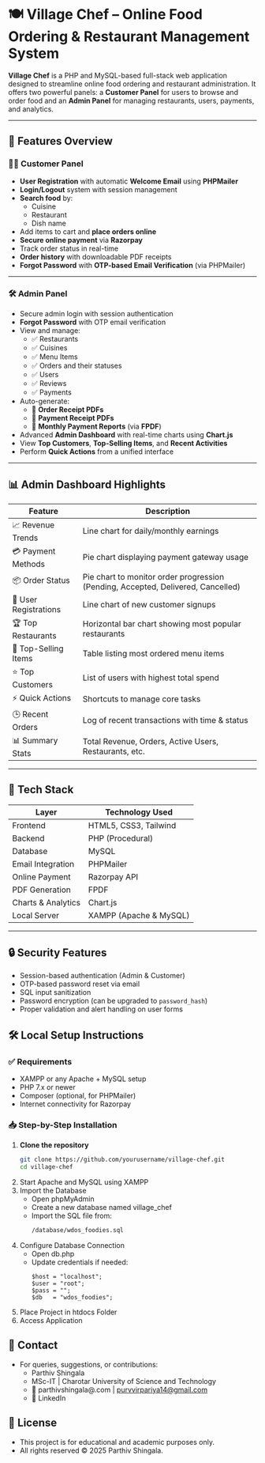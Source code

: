 # 🍽️ Village Chef – Online Food Ordering & Restaurant Management System

**Village Chef** is a PHP and MySQL-based full-stack web application designed to streamline online food ordering and restaurant administration. It offers two powerful panels: a **Customer Panel** for users to browse and order food and an **Admin Panel** for managing restaurants, users, payments, and analytics.

---

## 🚀 Features Overview

### 👨‍🍳 Customer Panel
- **User Registration** with automatic **Welcome Email** using **PHPMailer**
- **Login/Logout** system with session management
- **Search food** by:
  - Cuisine
  - Restaurant
  - Dish name
- Add items to cart and **place orders online**
- **Secure online payment** via **Razorpay**
- Track order status in real-time
- **Order history** with downloadable PDF receipts
- **Forgot Password** with **OTP-based Email Verification** (via PHPMailer)

---

### 🛠️ Admin Panel
- Secure admin login with session authentication
- **Forgot Password** with OTP email verification
- View and manage:
  - ✅ Restaurants
  - ✅ Cuisines
  - ✅ Menu Items
  - ✅ Orders and their statuses
  - ✅ Users
  - ✅ Reviews
  - ✅ Payments
- Auto-generate:
  - 📄 **Order Receipt PDFs**
  - 📄 **Payment Receipt PDFs**
  - 📄 **Monthly Payment Reports** (via **FPDF**)
- Advanced **Admin Dashboard** with real-time charts using **Chart.js**
- View **Top Customers**, **Top-Selling Items**, and **Recent Activities**
- Perform **Quick Actions** from a unified interface

---

## 📊 Admin Dashboard Highlights

| Feature | Description |
|--------|-------------|
| 📈 Revenue Trends | Line chart for daily/monthly earnings |
| 💳 Payment Methods | Pie chart displaying payment gateway usage |
| 📦 Order Status | Pie chart to monitor order progression (Pending, Accepted, Delivered, Cancelled) |
| 👥 User Registrations | Line chart of new customer signups |
| 🏆 Top Restaurants | Horizontal bar chart showing most popular restaurants |
| 🍕 Top-Selling Items | Table listing most ordered menu items |
| ⭐ Top Customers | List of users with highest total spend |
| ⚡ Quick Actions | Shortcuts to manage core tasks |
| 🕒 Recent Orders | Log of recent transactions with time & status |
| 📊 Summary Stats | Total Revenue, Orders, Active Users, Restaurants, etc. |

---

## 🧠 Tech Stack

| Layer | Technology Used |
|------|------------------|
| Frontend | HTML5, CSS3, Tailwind |
| Backend | PHP (Procedural) |
| Database | MySQL |
| Email Integration | PHPMailer |
| Online Payment | Razorpay API |
| PDF Generation | FPDF |
| Charts & Analytics | Chart.js |
| Local Server | XAMPP (Apache & MySQL) |

---

## 🔒 Security Features

- Session-based authentication (Admin & Customer)
- OTP-based password reset via email
- SQL input sanitization
- Password encryption (can be upgraded to `password_hash`)
- Proper validation and alert handling on user forms


## 🛠️ Local Setup Instructions

### ✅ Requirements
- XAMPP or any Apache + MySQL setup
- PHP 7.x or newer
- Composer (optional, for PHPMailer)
- Internet connectivity for Razorpay

### 📥 Step-by-Step Installation

1. **Clone the repository**
   ```bash
   git clone https://github.com/yourusername/village-chef.git
   cd village-chef
2. Start Apache and MySQL using XAMPP
3. Import the Database
    - Open phpMyAdmin
    - Create a new database named village_chef
    - Import the SQL file from:
      ```bash
      /database/wdos_foodies.sql
4. Configure Database Connection
    - Open db.php
    - Update credentials if needed:
      ```
      $host = "localhost";
      $user = "root";
      $pass = "";
      $db   = "wdos_foodies";
5. Place Project in htdocs Folder
6. Access Application

## 📧 Contact
- For queries, suggestions, or contributions:
  - Parthiv Shingala
  - MSc-IT | Charotar University of Science and Technology
  - 📧 parthivshingala@.com | purvvirpariya14@gmail.com
  - 🔗 LinkedIn
 
## 📝 License
- This project is for educational and academic purposes only.
- All rights reserved © 2025 Parthiv Shingala.




